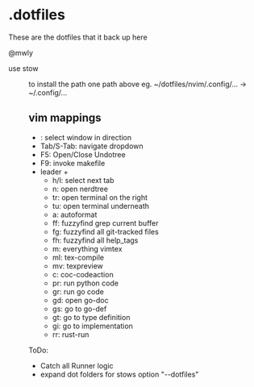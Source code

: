 # .dotfiles

These are the dotfiles that it back up here

@mwly 

use stow <Dir> to install the path one path above
eg.   ~/dotfiles/nvim/.config/...  ->  ~/.config/...



## vim mappings
* <C-vimkeys>: select window in direction
* Tab/S-Tab: navigate dropdown
* F5: Open/Close Undotree 
* F9: invoke makefile
* leader +
    * h/l: select next tab
    * n: open nerdtree
    * tr: open terminal on the right
    * tu: open terminal underneath
    * a: autoformat
    * ff: fuzzyfind grep current buffer
    * fg: fuzzyfind all git-tracked files
    * fh: fuzzyfind all help_tags
    * m: everything vimtex
    * ml: tex-compile
    * mv: texpreview
    * c: coc-codeaction
    * pr: run python code
    * gr: run go code
    * gd: open go-doc
    * gs: go to go-def
    * gt: go to type definition
    * gi: go to implementation
    * rr: rust-run


ToDo: 
* Catch all Runner logic
* expand dot folders for stows option "--dotfiles"
